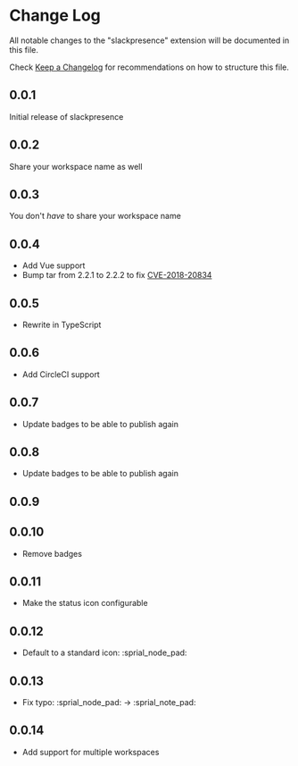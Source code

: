 # Change Log

All notable changes to the "slackpresence" extension will be documented in this file.

Check [Keep a Changelog](http://keepachangelog.com/) for recommendations on how to structure this file.

## 0.0.1

Initial release of slackpresence

## 0.0.2

Share your workspace name as well

## 0.0.3

You don't _have_ to share your workspace name

## 0.0.4

* Add Vue support
* Bump tar from 2.2.1 to 2.2.2 to fix [CVE-2018-20834](https://nvd.nist.gov/vuln/detail/CVE-2018-20834)

## 0.0.5

* Rewrite in TypeScript

## 0.0.6

* Add CircleCI support

## 0.0.7

* Update badges to be able to publish again

## 0.0.8

* Update badges to be able to publish again

## 0.0.9

## 0.0.10

* Remove badges

## 0.0.11

* Make the status icon configurable

## 0.0.12

* Default to a standard icon: :sprial_node_pad:

## 0.0.13

* Fix typo: :sprial_node_pad: -> :sprial_note_pad:

## 0.0.14

* Add support for multiple workspaces
